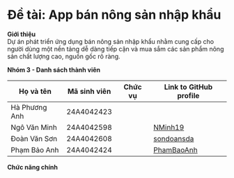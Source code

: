 # Đề tài: App bán nông sản nhập khẩu

 **Giới thiệu**
 <br>
 Dự án phát triển ứng dụng bán nông sản nhập khẩu nhằm cung cấp cho người dùng một nền tảng dễ dàng tiếp cận và mua sắm các sản phẩm nông sản chất lượng cao, nguồn gốc rõ ràng.
 
 **Nhóm 3 - Danh sách thành viên**
 <br />

| Họ và tên        | Mã sinh viên | Chức vụ | Link to GitHub profile      |
| ---------------- | ------------ | ------- | ----------------------------| 
| Hà Phương Anh    | 24A4042423   |         |                              |
| Ngô Văn Minh     | 24A4042598   |         | [NMinh19](https://github.com/NMinh19) |
| Đoàn Văn Sơn     | 24A4042608   |         | [sondoansda](https://github.com/sondoansda) |
| Phạm Bảo Anh     | 24A4042424   |         | [PhamBaoAnh](https://github.com/PhamBaoAnh) |


**Chức năng chính**

